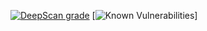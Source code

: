 [![DeepScan grade](https://deepscan.io/api/teams/23513/projects/26793/branches/854643/badge/grade.svg)](https://deepscan.io/dashboard#view=project&tid=23513&pid=26793&bid=854643)
[![Known Vulnerabilities](https://snyk.io/test/github/{bahaeddine27}/{express}/badge.svg)]